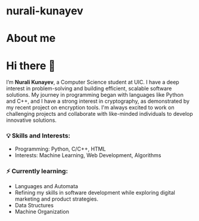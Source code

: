 # nurali-kunayev
# About me
# Hi there 👋

I’m **Nurali Kunayev**, a Computer Science student at UIC. I have a deep interest in problem-solving and building efficient, scalable software solutions. My journey in programming began with languages like Python and C++, and I have a strong interest in cryptography, as demonstrated by my recent project on encryption tools. I'm always excited to work on challenging projects and collaborate with like-minded individuals to develop innovative solutions.

### 💡 Skills and Interests:
- Programming: Python, C/C++, HTML
- Interests: Machine Learning, Web Development, Algorithms

### ⚡️ Currently learning:
- Languages and Automata
- Refining my skills in software development while exploring digital marketing and product strategies.
- Data Structures
- Machine Organization
